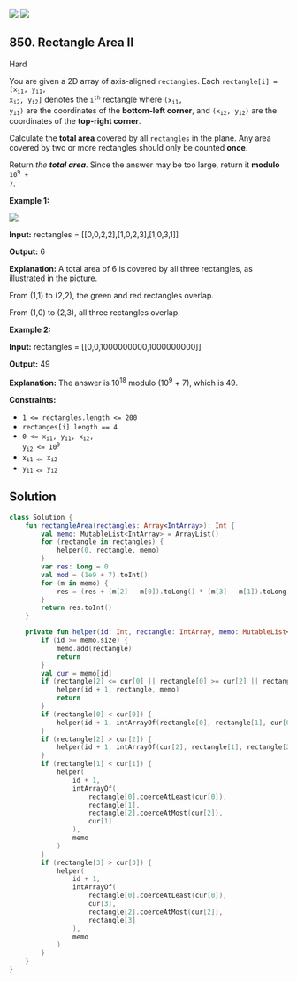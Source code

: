 [![](https://img.shields.io/github/stars/javadev/LeetCode-in-Kotlin?label=Stars&style=flat-square)](https://github.com/javadev/LeetCode-in-Kotlin)
[![](https://img.shields.io/github/forks/javadev/LeetCode-in-Kotlin?label=Fork%20me%20on%20GitHub%20&style=flat-square)](https://github.com/javadev/LeetCode-in-Kotlin/fork)

## 850\. Rectangle Area II

Hard

You are given a 2D array of axis-aligned `rectangles`. Each <code>rectangle[i] = [x<sub>i1</sub>, y<sub>i1</sub>, x<sub>i2</sub>, y<sub>i2</sub>]</code> denotes the <code>i<sup>th</sup></code> rectangle where <code>(x<sub>i1</sub>, y<sub>i1</sub>)</code> are the coordinates of the **bottom-left corner**, and <code>(x<sub>i2</sub>, y<sub>i2</sub>)</code> are the coordinates of the **top-right corner**.

Calculate the **total area** covered by all `rectangles` in the plane. Any area covered by two or more rectangles should only be counted **once**.

Return _the **total area**_. Since the answer may be too large, return it **modulo** <code>10<sup>9</sup> + 7</code>.

**Example 1:**

![](https://s3-lc-upload.s3.amazonaws.com/uploads/2018/06/06/rectangle_area_ii_pic.png)

**Input:** rectangles = \[\[0,0,2,2],[1,0,2,3],[1,0,3,1]]

**Output:** 6

**Explanation:** A total area of 6 is covered by all three rectangles, as illustrated in the picture. 

From (1,1) to (2,2), the green and red rectangles overlap. 

From (1,0) to (2,3), all three rectangles overlap.

**Example 2:**

**Input:** rectangles = \[\[0,0,1000000000,1000000000]]

**Output:** 49

**Explanation:** The answer is 10<sup>18</sup> modulo (10<sup>9</sup> + 7), which is 49.

**Constraints:**

*   `1 <= rectangles.length <= 200`
*   `rectanges[i].length == 4`
*   <code>0 <= x<sub>i1</sub>, y<sub>i1</sub>, x<sub>i2</sub>, y<sub>i2</sub> <= 10<sup>9</sup></code>
*   <code>x<sub>i1 <=</sub> x<sub>i2</sub></code>
*   <code>y<sub>i1 <=</sub> y<sub>i2</sub></code>

## Solution

```kotlin
class Solution {
    fun rectangleArea(rectangles: Array<IntArray>): Int {
        val memo: MutableList<IntArray> = ArrayList()
        for (rectangle in rectangles) {
            helper(0, rectangle, memo)
        }
        var res: Long = 0
        val mod = (1e9 + 7).toInt()
        for (m in memo) {
            res = (res + (m[2] - m[0]).toLong() * (m[3] - m[1]).toLong()) % mod
        }
        return res.toInt()
    }

    private fun helper(id: Int, rectangle: IntArray, memo: MutableList<IntArray>) {
        if (id >= memo.size) {
            memo.add(rectangle)
            return
        }
        val cur = memo[id]
        if (rectangle[2] <= cur[0] || rectangle[0] >= cur[2] || rectangle[1] >= cur[3] || rectangle[3] <= cur[1]) {
            helper(id + 1, rectangle, memo)
            return
        }
        if (rectangle[0] < cur[0]) {
            helper(id + 1, intArrayOf(rectangle[0], rectangle[1], cur[0], rectangle[3]), memo)
        }
        if (rectangle[2] > cur[2]) {
            helper(id + 1, intArrayOf(cur[2], rectangle[1], rectangle[2], rectangle[3]), memo)
        }
        if (rectangle[1] < cur[1]) {
            helper(
                id + 1,
                intArrayOf(
                    rectangle[0].coerceAtLeast(cur[0]),
                    rectangle[1],
                    rectangle[2].coerceAtMost(cur[2]),
                    cur[1]
                ),
                memo
            )
        }
        if (rectangle[3] > cur[3]) {
            helper(
                id + 1,
                intArrayOf(
                    rectangle[0].coerceAtLeast(cur[0]),
                    cur[3],
                    rectangle[2].coerceAtMost(cur[2]),
                    rectangle[3]
                ),
                memo
            )
        }
    }
}
```